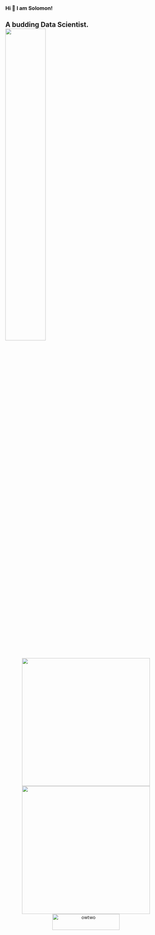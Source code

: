 ### Hi 👋 I am Solomon!

A budding Data Scientist. 
<br>
<img height="50%" width="auto" src ="https://github-readme-stats.vercel.app/api/top-langs/?username=owtwo&layout=compact&hide_border=true&theme=darcula&bg_color=00000000&langs_count=6&hide=jupyter%20notebook,tex,css,php">
---
<p align = "center">
  <img src = "https://github-readme-stats.vercel.app/api?username=owtwo&show_icons=true&theme=bear" width = 400>
  <img src = "https://github-readme-streak-stats.herokuapp.com?user=owtwo&theme=dark&hide_border=true" width = 400>
  <a href="https://www.buymeacoffee.com/owtwo"> <img align="center" src="https://cdn.buymeacoffee.com/buttons/v2/default-orange.png" height="50" width="210" alt="owtwo" /></a>
</p>
